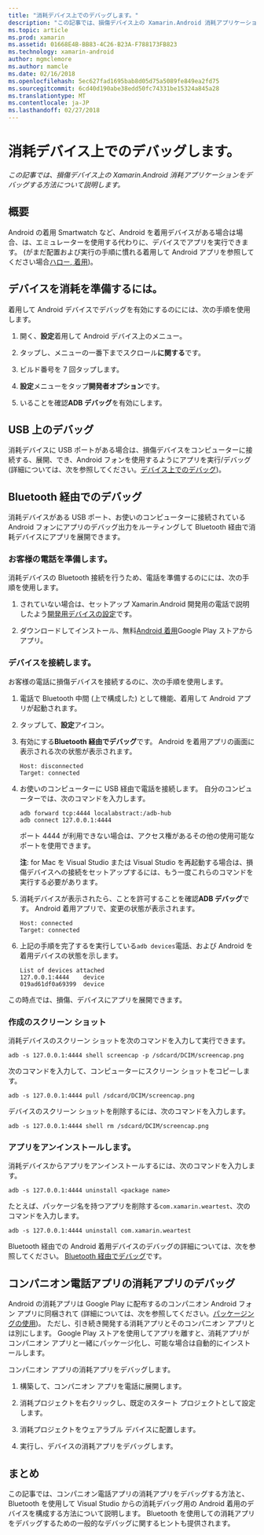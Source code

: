```yaml
---
title: "消耗デバイス上でのデバッグします。"
description: "この記事では、損傷デバイス上の Xamarin.Android 消耗アプリケーションをデバッグする方法について説明します。"
ms.topic: article
ms.prod: xamarin
ms.assetid: 01668E4B-BB83-4C26-B23A-F788173FB823
ms.technology: xamarin-android
author: mgmclemore
ms.author: mamcle
ms.date: 02/16/2018
ms.openlocfilehash: 5ec627fad1695bab8d05d75a5089fe849ea2fd75
ms.sourcegitcommit: 6cd40d190abe38edd50fc74331be15324a845a28
ms.translationtype: MT
ms.contentlocale: ja-JP
ms.lasthandoff: 02/27/2018
---
```

# <a name="debug-on-a-wear-device"></a>消耗デバイス上でのデバッグします。

_この記事では、損傷デバイス上の Xamarin.Android 消耗アプリケーションをデバッグする方法について説明します。_


## <a name="overview"></a>概要

Android の着用 Smartwatch など、Android を着用デバイスがある場合は場合、は、エミュレーターを使用する代わりに、デバイスでアプリを実行できます。 (がまだ配置および実行の手順に慣れる着用して Android アプリを参照してください場合[ハロー, 着用](~/android/wear/get-started/hello-wear.md))。

## <a name="prepare-the-wear-device"></a>デバイスを消耗を準備するには。

着用して Android デバイスでデバッグを有効にするのにには、次の手順を使用します。

1.  開く、**設定**着用して Android デバイス上のメニュー。

2.  タップし、メニューの一番下までスクロール**に関する**です。

3.  ビルド番号を 7 回タップします。

4.  **設定**メニューをタップ**開発者オプション**です。

5.  いることを確認**ADB デバッグ**を有効にします。


## <a name="debugging-over-usb"></a>USB 上のデバッグ

消耗デバイスに USB ポートがある場合は、損傷デバイスをコンピューターに接続する、展開、でき、Android フォンを使用するようにアプリを実行/デバッグ (詳細については、次を参照してください。[デバイス上でのデバッグ](~/android/deploy-test/debugging/debug-on-device.md))。


## <a name="debugging-over-bluetooth"></a>Bluetooth 経由でのデバッグ

消耗デバイスがある USB ポート、お使いのコンピューターに接続されている Android フォンにアプリのデバッグ出力をルーティングして Bluetooth 経由で消耗デバイスにアプリを展開できます。 

### <a name="prepare-your-phone"></a>お客様の電話を準備します。

消耗デバイスの Bluetooth 接続を行うため、電話を準備するのにには、次の手順を使用します。 

1.  されていない場合は、セットアップ Xamarin.Android 開発用の電話で説明したよう[開発用デバイスの設定](~/android/get-started/installation/set-up-device-for-development.md)です。

2.  ダウンロードしてインストール、無料[Android 着用](https://play.google.com/store/apps/details?id=com.google.android.wearable.app)Google Play ストアからアプリ。

### <a name="connect-the-device"></a>デバイスを接続します。

お客様の電話に損傷デバイスを接続するのに、次の手順を使用します。

1.  電話で Bluetooth 中間 (上で構成した) として機能、着用して Android アプリが起動されます。 

2.  タップして、**設定**アイコン。

3.  有効にする**Bluetooth 経由でデバッグ**です。 Android を着用アプリの画面に表示される次の状態が表示されます。

        Host: disconnected
        Target: connected

4.  お使いのコンピューターに USB 経由で電話を接続します。 自分のコンピューターでは、次のコマンドを入力します。

    ```shell
    adb forward tcp:4444 localabstract:/adb-hub
    adb connect 127.0.0.1:4444
    ```

    ポート 4444 が利用できない場合は、アクセス権があるその他の使用可能なポートを使用できます。 

    **注**: for Mac を Visual Studio または Visual Studio を再起動する場合は、損傷デバイスへの接続をセットアップするには、もう一度これらのコマンドを実行する必要があります。

5.  消耗デバイスが表示されたら、ことを許可することを確認**ADB デバッグ**です。 Android 着用アプリで、変更の状態が表示されます。

        Host: connected
        Target: connected

6.  上記の手順を完了するを実行している`adb devices`電話、および Android を着用デバイスの状態を示します。

        List of devices attached
        127.0.0.1:4444    device
        019ad61df0a69399  device

この時点では、損傷、デバイスにアプリを展開できます。

<a name="screenshots"/>

### <a name="taking-screenshots"></a>作成のスクリーン ショット

消耗デバイスのスクリーン ショットを次のコマンドを入力して実行できます。 

```shell
adb -s 127.0.0.1:4444 shell screencap -p /sdcard/DCIM/screencap.png
```

次のコマンドを入力して、コンピューターにスクリーン ショットをコピーします。

```shell
adb -s 127.0.0.1:4444 pull /sdcard/DCIM/screencap.png
```

デバイスのスクリーン ショットを削除するには、次のコマンドを入力します。

```shell
adb -s 127.0.0.1:4444 shell rm /sdcard/DCIM/screencap.png
```


### <a name="uninstalling-an-app"></a>アプリをアンインストールします。

消耗デバイスからアプリをアンインストールするには、次のコマンドを入力します。

```shell
adb -s 127.0.0.1:4444 uninstall <package name>
```

たとえば、パッケージ名を持つアプリを削除する`com.xamarin.weartest`、次のコマンドを入力します。

```shell
adb -s 127.0.0.1:4444 uninstall com.xamarin.weartest
```

Bluetooth 経由での Android 着用デバイスのデバッグの詳細については、次を参照してください。 [Bluetooth 経由でデバッグ](https://developer.android.com/training/wearables/apps/bt-debugging.html)です。


## <a name="debugging-a-wear-app-with-a-companion-phone-app"></a>コンパニオン電話アプリの消耗アプリのデバッグ

Android の消耗アプリは Google Play に配布するのコンパニオン Android フォン アプリに同梱されて (詳細については、次を参照してください。[パッケージングの使用](~/android/wear/deploy-test/packaging.md))。 ただし、引き続き開発する消耗アプリとそのコンパニオン アプリとは別にします。 Google Play ストアを使用してアプリを離すと、消耗アプリがコンパニオン アプリと一緒にパッケージ化し、可能な場合は自動的にインストールします。

コンパニオン アプリの消耗アプリをデバッグします。 

1.  構築して、コンパニオン アプリを電話に展開します。

2.  消耗プロジェクトを右クリックし、既定のスタート プロジェクトとして設定します。

3.  消耗プロジェクトをウェアラブル デバイスに配置します。

4.  実行し、デバイスの消耗アプリをデバッグします。

 
## <a name="summary"></a>まとめ

この記事では、コンパニオン電話アプリの消耗アプリをデバッグする方法と、Bluetooth を使用して Visual Studio からの消耗デバッグ用の Android 着用のデバイスを構成する方法について説明します。 Bluetooth を使用しての消耗アプリをデバッグするための一般的なデバッグに関するヒントも提供されます。

